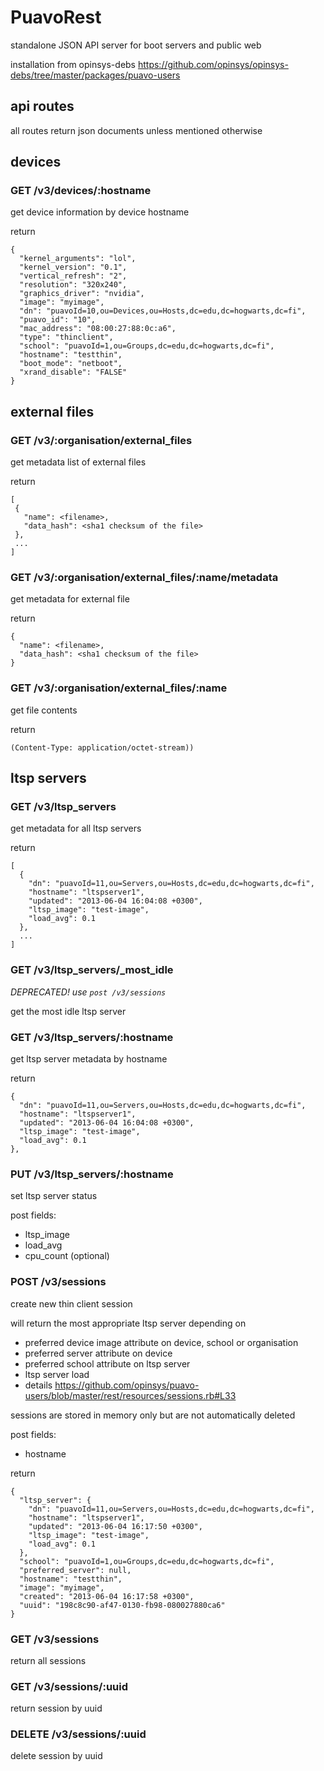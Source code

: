 # PuavoRest

standalone JSON API server for boot servers and public web

installation from opinsys-debs https://github.com/opinsys/opinsys-debs/tree/master/packages/puavo-users

## api routes

all routes return json documents unless mentioned otherwise

## devices

### GET /v3/devices/:hostname

get device information by device hostname

return

    {
      "kernel_arguments": "lol",
      "kernel_version": "0.1",
      "vertical_refresh": "2",
      "resolution": "320x240",
      "graphics_driver": "nvidia",
      "image": "myimage",
      "dn": "puavoId=10,ou=Devices,ou=Hosts,dc=edu,dc=hogwarts,dc=fi",
      "puavo_id": "10",
      "mac_address": "08:00:27:88:0c:a6",
      "type": "thinclient",
      "school": "puavoId=1,ou=Groups,dc=edu,dc=hogwarts,dc=fi",
      "hostname": "testthin",
      "boot_mode": "netboot",
      "xrand_disable": "FALSE"
    }

## external files

### GET /v3/:organisation/external_files

get metadata list of external files


return

    [
     {
       "name": <filename>,
       "data_hash": <sha1 checksum of the file>
     },
     ...
    ]

### GET /v3/:organisation/external_files/:name/metadata


get metadata for external file

return

    {
      "name": <filename>,
      "data_hash": <sha1 checksum of the file>
    }

### GET /v3/:organisation/external_files/:name

get file contents

return

    (Content-Type: application/octet-stream))

## ltsp servers

### GET /v3/ltsp_servers

get metadata for all ltsp servers

return

    [
      {
        "dn": "puavoId=11,ou=Servers,ou=Hosts,dc=edu,dc=hogwarts,dc=fi",
        "hostname": "ltspserver1",
        "updated": "2013-06-04 16:04:08 +0300",
        "ltsp_image": "test-image",
        "load_avg": 0.1
      },
      ...
    ]


### GET /v3/ltsp_servers/_most_idle

*DEPRECATED! use `post /v3/sessions`*

get the most idle ltsp server


### GET /v3/ltsp_servers/:hostname

get ltsp server metadata by hostname

return

    {
      "dn": "puavoId=11,ou=Servers,ou=Hosts,dc=edu,dc=hogwarts,dc=fi",
      "hostname": "ltspserver1",
      "updated": "2013-06-04 16:04:08 +0300",
      "ltsp_image": "test-image",
      "load_avg": 0.1
    },

### PUT /v3/ltsp_servers/:hostname

set ltsp server status

post fields:
  - ltsp_image
  - load_avg
  - cpu_count (optional)

### POST /v3/sessions

create new thin client session

will return the most appropriate ltsp server depending on
  - preferred device image attribute on device, school or organisation
  - preferred server attribute on device
  - preferred school attribute on ltsp server
  - ltsp server load
  - details https://github.com/opinsys/puavo-users/blob/master/rest/resources/sessions.rb#L33

sessions are stored in memory only but are not automatically deleted

post fields:
  - hostname

return

    {
      "ltsp_server": {
        "dn": "puavoId=11,ou=Servers,ou=Hosts,dc=edu,dc=hogwarts,dc=fi",
        "hostname": "ltspserver1",
        "updated": "2013-06-04 16:17:50 +0300",
        "ltsp_image": "test-image",
        "load_avg": 0.1
      },
      "school": "puavoId=1,ou=Groups,dc=edu,dc=hogwarts,dc=fi",
      "preferred_server": null,
      "hostname": "testthin",
      "image": "myimage",
      "created": "2013-06-04 16:17:58 +0300",
      "uuid": "198c8c90-af47-0130-fb98-080027880ca6"
    }


### GET /v3/sessions

return all sessions

### GET /v3/sessions/:uuid

return session by uuid

### DELETE /v3/sessions/:uuid

delete session by uuid

